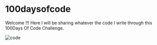 # 100daysofcode
Welcome !!!   Here I will be sharing whatever the code I write through this 100Days Of Code Challenge.



![code](https://user-images.githubusercontent.com/99719265/218924824-3ec4d81b-d503-418d-8306-209b23b058e4.jpeg)
